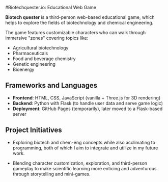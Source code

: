 #Biotechquester.io: Educational Web Game

**Biotech quester** is a third-person web-based educational game, which helps to explore the fields of biotechnology and chemical engineering. 

The game features customizable characters who can walk through immersive "zones" covering topics like:

- Agricultural biotechnology
- Pharmaceuticals
- Food and beverage chemistry
- Genetic engineering
- Bioenergy

## Frameworks and Languages

- **Frontend**: HTML, CSS, JavaScript (vanilla + Three.js for 3D rendering)
- **Backend**: Python with Flask (to handle user data and serve game logic)
- **Deployment**: GitHub Pages (temporarily), later moved to a Flask-based server

## Project Initiatives

- Exploring biotech and chem-eng concepts while also acclimating to programming, both of which I aim to integrate and utilize in my future work.

- Blending character customization, exploration, and third-person gameplay to make scientific learning more enticing and adventurous through storytelling and mini-games.

